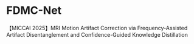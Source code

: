 # FDMC-Net
【MICCAI 2025】MRI Motion Artifact Correction via Frequency-Assisted Artifact Disentanglement and Confidence-Guided Knowledge Distillation
